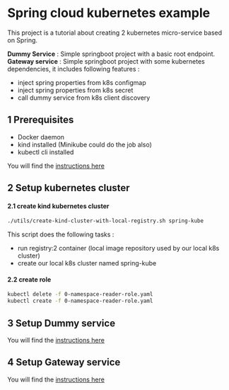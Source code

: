# Spring cloud kubernetes example

This project is a tutorial about creating 2 kubernetes micro-service based on Spring.

**Dummy Service** : Simple springboot project with a basic root endpoint.  
**Gateway service** : Simple springboot project with some kubernetes dependencies, it includes following features :
* inject spring properties from k8s configmap
* inject spring properties from k8s secret
* call dummy service from k8s client discovery

## 1 Prerequisites
* Docker daemon
* kind installed (Minikube could do the job also)
* kubectl cli installed

You will find the [instructions here](utils/setup-tools/README.md)

## 2 Setup kubernetes cluster

#### 2.1 create kind kubernetes cluster
```bash
./utils/create-kind-cluster-with-local-registry.sh spring-kube
```

This script does the following tasks :
* run registry:2 container (local image repository used by our local k8s cluster)
* create our local k8s cluster named spring-kube 

#### 2.2 create role
```bash
kubectl delete -f 0-namespace-reader-role.yaml
kubectl create -f 0-namespace-reader-role.yaml
```

## 3 Setup Dummy service

You will find the [instructions here](dummy-service/README.md)

## 4 Setup Gateway service

You will find the [instructions here](gateway-service/README.md)
